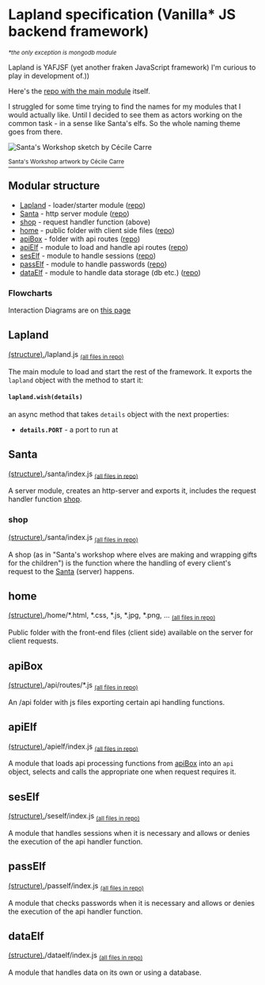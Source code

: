 # Lapland specification (Vanilla* JS backend framework)
*<sup>\*the only exception is mongodb module</sup>*

Lapland is YAFJSF (yet another fraken JavaScript framework) I'm curious to play in development of.))

Here's the [repo with the main module](https://github.com/UniBreakfast/lapland) itself.

I struggled for some time trying to find the names for my modules that I would actually like. Until I decided to see them as actors working on the common task - in a sense like Santa's elfs. So the whole naming theme goes from there.

![Santa's Workshop sketch by Cécile Carre](https://raw.githubusercontent.com/UniBreakfast/lapland-js-spec/master/C%C3%A9cile%20Carre%20-%20Santa's%20Workshop.jpg)

[<sup>Santa's Workshop artwork by Cécile Carre</sup>](https://www.behance.net/gallery/68806033/Santas-Workshop)


## Modular structure

* [Lapland](#lapland) - loader/starter module ([repo](https://github.com/UniBreakfast/lapland))
* [Santa](#santa) - http server module ([repo](https://github.com/UniBreakfast/santa))
* [shop](#shop) - request handler function (above)
* [home](#home) - public folder with client side files ([repo](https://github.com/UniBreakfast/home))
* [apiBox](#apibox) - folder with api routes ([repo](https://github.com/UniBreakfast/apibox))
* [apiElf](#apielf) - module to load and handle api routes ([repo](https://github.com/UniBreakfast/apielf))
* [sesElf](#seself) - module to handle sessions ([repo](https://github.com/UniBreakfast/seself))
* [passElf](#pasself) - module to handle passwords ([repo](https://github.com/UniBreakfast/pasself))
* [dataElf](#dataelf) - module to handle data storage (db etc.) ([repo](https://github.com/UniBreakfast/dataelf))


### Flowcharts
Interaction Diagrams are on [this page](https://github.com/UniBreakfast/lapland-js-spec/blob/master/flowcharts.md#bare-minimum-interactions)


## Lapland
[(structure).](#modular-structure)/lapland.js
<sub>[(all files in repo)](https://github.com/UniBreakfast/lapland)</sub>

The main module to load and start the rest of the framework.
It exports the ```lapland``` object with the method to start it:

#### ```lapland.wish(details)```
an async method that takes ```details``` object with the next properties:

* **`details.PORT`** - a port to run at


## Santa
[(structure).](#modular-structure)/santa/index.js
<sub>[(all files in repo)](https://github.com/UniBreakfast/santa)</sub>

A server module, creates an http-server and exports it, includes the request handler function [shop](#shop).

### shop
[(structure).](#modular-structure)/santa/index.js
<sub>[(all files in repo)](https://github.com/UniBreakfast/santa)</sub>

A shop (as in "Santa's workshop where elves are making and wrapping gifts for the children") is the function where the handling of every client's request to the [Santa](#santa) (server) happens.


## home
[(structure).](#modular-structure)/home/*.html, *.css, *.js, *.jpg, *.png, ...
<sub>[(all files in repo)](https://github.com/UniBreakfast/home)</sub>

Public folder with the front-end files (client side) available on the server for client requests.


## apiBox
[(structure).](#modular-structure)/api/routes/*.js
<sub>[(all files in repo)](https://github.com/UniBreakfast/apibox)</sub>

An /api folder with js files exporting certain api handling functions.


## apiElf
[(structure).](#modular-structure)/apielf/index.js
<sub>[(all files in repo)](https://github.com/UniBreakfast/apielf)</sub>

A module that loads api processing functions from [apiBox](#apibox) into an `api` object, selects and calls the appropriate one when request requires it.


## sesElf
[(structure).](#modular-structure)/seself/index.js
<sub>[(all files in repo)](https://github.com/UniBreakfast/seself)</sub>

A module that handles sessions when it is necessary and allows or denies the execution of the api handler function.


## passElf
[(structure).](#modular-structure)/pasself/index.js
<sub>[(all files in repo)](https://github.com/UniBreakfast/pasself)</sub>

A module that checks passwords when it is necessary and allows or denies the execution of the api handler function.


## dataElf
[(structure).](#modular-structure)/dataelf/index.js
<sub>[(all files in repo)](https://github.com/UniBreakfast/dataelf)</sub>

A module that handles data on its own or using a database.
